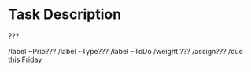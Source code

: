 # Task Description
???

/label ~Prio???
/label ~Type???
/label ~ToDo
/weight ???
/assign???
/due this Friday
